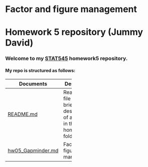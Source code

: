 Factor and figure management
================
Homework 5 repository (Jummy David)
===================================

### Welcome to my [STAT545](https://github.com/STAT545-UBC) homework5 repository.

#### My repo is structured as follows:

<table style="width:42%;">
<colgroup>
<col width="23%" />
<col width="18%" />
</colgroup>
<thead>
<tr class="header">
<th><strong>Documents</strong></th>
<th><strong>Description</strong></th>
</tr>
</thead>
<tbody>
<tr class="odd">
<td><a href="https://github.com/STAT545-UBC-students/hw05-funkedavid82/blob/master/README.md">README.md</a></td>
<td>Readme.md file gives a brief description of all I have in the homework5 folder</td>
</tr>
<tr class="even">
<td><a href="https://github.com/STAT545-UBC-students/hw05-funkedavid82/blob/master/hw05_Gapminder.md">hw05_Gapminder.md</a></td>
<td>Factor and figure management</td>
</tr>
</tbody>
</table>

